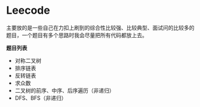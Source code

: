 # Leecode

主要放的是一些自己在力扣上刷到的综合性比较强、比较典型、面试问的比较多的题目，一个题目有多个思路时我会尽量把所有代码都放上去。

**题目列表**

- 对称二叉树
- 排序链表
- 反转链表
- 求众数
- 二叉树的前序、中序、后序遍历（非递归）
- DFS、BFS（非递归）
